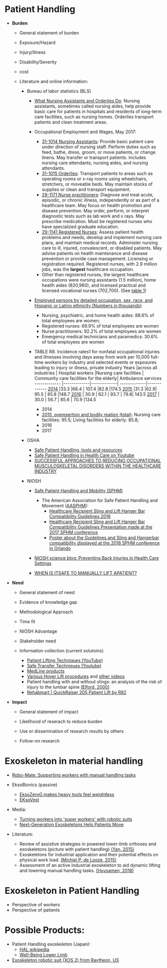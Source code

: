 # Patient Handling

  - **Burden**
    - General statement of burden
	
	- Exposure/Hazard
	
	- Injury/Illness
	
	- Disability/Severity
	
	- cost

	
	- Literature and online information:
	  - Bureau of labor statistics (BLS)
	    - [What Nursing Assistants and Orderlies Do](https://www.bls.gov/ooh/healthcare/nursing-assistants.htm#tab-2): Nursing assistants, sometimes called nursing aides, help provide basic care for patients in hospitals and residents of long-term care facilities, such as nursing homes. Orderlies transport patients and clean treatment areas.
		- Occupational Employment and Wages, May 2017: 
		  - [31-1014 Nursing Assistants](https://www.bls.gov/oes/current/oes311014.htm): Provide basic patient care under direction of nursing staff. Perform duties such as feed, bathe, dress, groom, or move patients, or change linens. May transfer or transport patients. Includes nursing care attendants, nursing aides, and nursing attendants. 
		  - [31-1015 Orderlies](https://www.bls.gov/oes/current/oes311015.htm): Transport patients to areas such as operating rooms or x-ray rooms using wheelchairs, stretchers, or moveable beds. May maintain stocks of supplies or clean and transport equipment. 
		  - [29-1171 Nurse practitioners](https://www.bls.gov/oes/current/oes291171.htm): Diagnose and treat acute, episodic, or chronic illness, independently or as part of a healthcare team. May focus on health promotion and disease prevention. May order, perform, or interpret diagnostic tests such as lab work and x rays. May prescribe medication. Must be registered nurses who have specialized graduate education.
		  - [29-1141 Registered Nurses](https://www.bls.gov/oes/2017/may/oes291141.htm): Assess patient health problems and needs, develop and implement nursing care plans, and maintain medical records. Administer nursing care to ill, injured, convalescent, or disabled patients. May advise patients on health maintenance and disease prevention or provide case management. Licensing or registration required. Registered nurses, with 2.9 million jobs, was the **largest** healthcare occupation.
		  - Other than registered nurses, the largest healthcare occupations were nursing assistants (1.5 million), home health aides (820,960), and licensed practical and licensed vocational nurses (702,700). (See [table 1](https://www.bls.gov/news.release/pdf/ocwage.pdf)) 
	    - [Employed persons by detailed occupation, sex, race, and Hispanic or Latino ethnicity (Numbers in thousands)](https://www.bls.gov/cps/cpsaat11.htm)
		  - Nursing, psychiatric, and home health aides: 88.6% of total employees are women;
		  - Registered nurses: 89.9% of total employees are women
		  - Nurse practitioners: 92.2% of total employees are women
		  - Emergency medical technicians and paramedics: 30.6% of total employees are women
		- TABLE R8. Incidence rates1 for nonfatal occupational injuries and illnesses involving days away from work per 10,000 full-time workers by industry and selected events or exposures leading to injury or illness, private industry
		   Years      |across all industries | Hospital workers |Nursing care facilities          | Community care facilities for the elderly| Ambulance services
		   ------------- |-------------|-------------| -------------|-------------
           [2014](https://www.bls.gov/iif/oshwc/osh/case/ostb4374.pdf)  |33.3  |68.4  | 107.4 |82.8 |174.5
           [2015](https://www.bls.gov/iif/oshwc/osh/case/ostb4760.pdf)  |31.3  |62.9| 95.5      |   85.8 |148.7 
           [2016](https://www.bls.gov/iif/oshcdnew2016.htm) | 30.9 | 62.1   | 93.7 | 79.8|   143.5
		   [2017](https://www.bls.gov/iif/oshwc/osh/case/cd_r8_2017.htm) | 30.0 |   56.7   | 85.6 |   70.9 |134.5

		  - 2014
		  - [2015, overexertion and bodily reation (total)](https://www.bls.gov/iif/oshwc/osh/case/ostb4760.pdf): Nursing care facilities: 95.5; Living facilities for elderly: 85.8; 
		  - 2016
		  - 2017
		
		
	  - OSHA
		- [Safe Patient Handling, tools and resources](https://www.osha.gov/dsg/hospitals/patient_handling.html)
		- [Safe Patient Handling in Health Care on Youtube](https://www.youtube.com/watch?v=Vy8T8BUAbE4)
		- [SUCCESSFUL APPROACHES TO REDUCING OCCUPATIONAL MUSCULOSKELETAL DISORDERS WITHIN THE HEALTHCARE INDUSTRY](https://www.osha.gov/dte/library/nursinghomes/successapproach_hc.html)
	
	  - NIOSH
		- [Safe Patient Handling and Mobility (SPHM)](https://www.cdc.gov/niosh/topics/safepatient/default.html)
		   - The American Association for Safe Patient Handling and Movement ([AASPHM](https://aasphm.org/)): 
		      - [Healthcare Recipient Sling and Lift Hanger Bar Compatibility Guidelines 2016](https://aasphm.org/wp-content/uploads/Sling-Hanger-Bar-Guidance-meeting-SPHM-conf-April-2016.pdf)
			  - [Healthcare Recipient Sling and Lift Hanger Bar Compatibility Guidelines Presentation made at the 2017 SPHM conference](https://aasphm.org/wp-content/uploads/sling-and-hangerbar-ppt-sphm-2017-Enos-Deter.pdf)
			  - [Poster about the Guidelines and Sling and Hangerbar compatibility displayed at the 2018 SPHM conference in Orlando](https://aasphm.org/wp-content/uploads/AASPHM-Poster-2018-final.pdf)
			  
			  
		- [NIOSH science blog: Preventing Back Injuries in Health Care Settings](https://blogs.cdc.gov/niosh-science-blog/2008/09/22/lifting/)
		- [WHEN IS ITSAFE TO MANUALLY LIFT APATIENT?](http://www.asphp.org/wp-content/uploads/2011/05/When_Is_It_Safe_To_Manually_Lift_A_Patient.pdf)
  
	
	
  - **Need**
    - General statement of need
	
	- Evidence of knowledge gap
	
	- Methodological Approach
	
	- Time fit
	
	- NIOSH Advantage
	
	- Stakeholder need
  
  
	- Information collection (current solutoins)
	  - [Patient Lifting Techniques (YouTube)](https://www.youtube.com/watch?v=VaUTYwC5how)
	  - [Safe Transfer Techniques (Youtube)](https://www.youtube.com/watch?v=H23EZlPIcZU)
	  - [MedLine products](https://www.medline.com/pages/business-solutions/staff-management/safe-patient-handling/)
	  - [Various Hoyer Lift procedures](https://www.youtube.com/watch?v=RRz80J3hqtI) and [other videos](https://www.youtube.com/watch?v=ehj4j3eNdN0&list=PLEB3Gq4Lk7_iie7ylsokYFsFtSIhmBAEB)
      - Patient handling with and without slings: an analysis of the risk of injury to the lumbar spine [(Elford, 2000)](https://www.sciencedirect.com/science/article/pii/S0003687099000265)
	  - [Rehabmart | QuickRaiser 205 Patient Lift by R82](https://www.youtube.com/watch?v=Ssj_RbvTwss)

  
  - **Impact**
    - General statement of impact
	
	- Likelihood of reserach to reduce burden
	
	- Use or dissemination of research results by others
	
	- Follow-on research
  
	
# Exoskeleton in material handling
  - [Robo-Mate: Supporting workers with manual handling tasks](https://www.robo-mate.eu/)
  - EksoBionics (passive)
    - [EksoZeroG makes heavy tools feel weightless](https://eksobionics.com/eksoworks/)
	- [EKsoVest](https://eksobionics.com/eksoworks/eksovest/)
  
  - Media:
    - [Turning workers into 'super workers' with robotic suits](https://www.bbc.com/news/business-42136519)
	- [Next-Generation Exoskeletons Help Patients Move](https://www.the-scientist.com/features/next-generation-exoskeletons-help-patients-move-30126)

  - Literature: 
	- Review of assistive strategies in powered lower-limb orthoses and exoskeletons (picture with patient handling) [(Yan, 2015)](https://www.sciencedirect.com/science/article/pii/S0921889014002176)
	- Exoskeletons for industrial application and their potential effects on physical work load. [(Michiel P. de Looze, 2015)](https://www.ncbi.nlm.nih.gov/pubmed/?term=PMID%3A+26444053)
	- Assessment of an active industrial exoskeleton to aid dynamic lifting and lowering manual handling tasks. [(Huysamen, 2018)](https://www.sciencedirect.com/science/article/pii/S0003687017302533)
 
# Exoskeleton in Patient Handling
  - Perspective of workers  
  - Perspective of patients
  
# Possible Products:
  - Patient Handling exoskeleton (Japan): 
     - [HAL wikipedia](https://en.wikipedia.org/wiki/HAL_(robot))
     - [Well-Being Lower Limb](https://www.cyberdyne.jp/english/products/fl05.html)
  - [Exoskeleton robotic suit (XOS 2) from Raytheon, US](http://multivu.prnewswire.com/mnr/raytheon/46273/)

